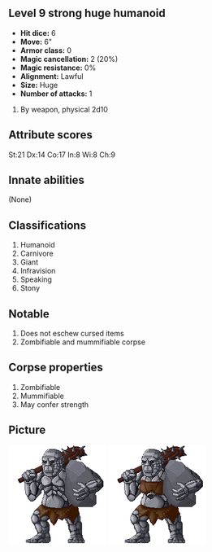 ## Level 9 strong huge humanoid

- **Hit dice:** 6
- **Move:** 6"
- **Armor class:** 0
- **Magic cancellation:** 2 (20%)
- **Magic resistance:** 0%
- **Alignment:** Lawful
- **Size:** Huge
- **Number of attacks:** 1
1. By weapon, physical 2d10

## Attribute scores

St:21 Dx:14 Co:17 In:8 Wi:8 Ch:9

## Innate abilities

(None)

## Classifications

1. Humanoid
2. Carnivore
3. Giant
4. Infravision
5. Speaking
6. Stony

## Notable

1. Does not eschew cursed items
2. Zombifiable and mummifiable corpse

## Corpse properties

1. Zombifiable
2. Mummifiable
3. May confer strength

## Picture

![Stone giant](https://github.com/hyvanmielenpelit/GnollHackTileSet/blob/main/Monsters/stone_giant/stone_giant.png?raw=true) ![Stone giantess](https://github.com/hyvanmielenpelit/GnollHackTileSet/blob/main/Monsters/stone_giant/stone_giant_female.png?raw=true)
